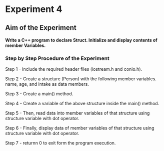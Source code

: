# Experiment 4
## Aim of the Experiment
#### Write a C++ program to declare Struct. Initialize and display contents of member Variables.
### Step by Step Procedure of the Experiment

Step 1 - Include the required header files (iostream.h and conio.h).

Step 2 - Create a structure (Person) with the following member variables.
name, age, and intake as data members.

Step 3 - Create a main() method.

Step 4 - Create a variable of the above structure inside the main() method.

Step 5 - Then, read data into member variables of that structure using structure variable with dot operator.

Step 6 - Finally, display data of member variables of that structure using structure variable with dot operator.

Step 7 - returnn 0 to exit form the program execution.

